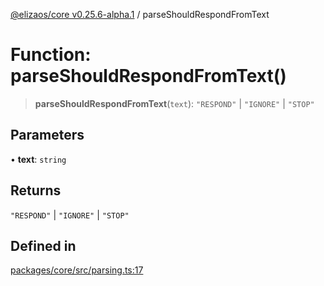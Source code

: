 [@elizaos/core v0.25.6-alpha.1](../index.md) / parseShouldRespondFromText

# Function: parseShouldRespondFromText()

> **parseShouldRespondFromText**(`text`): `"RESPOND"` \| `"IGNORE"` \| `"STOP"`

## Parameters

• **text**: `string`

## Returns

`"RESPOND"` \| `"IGNORE"` \| `"STOP"`

## Defined in

[packages/core/src/parsing.ts:17](https://github.com/divine-comedian/eliza/blob/main/packages/core/src/parsing.ts#L17)

